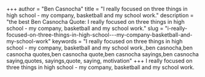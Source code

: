 +++
author = "Ben Casnocha"
title = "I really focused on three things in high school - my company, basketball and my school work."
description = "the best Ben Casnocha Quote: I really focused on three things in high school - my company, basketball and my school work."
slug = "i-really-focused-on-three-things-in-high-school---my-company-basketball-and-my-school-work"
keywords = "I really focused on three things in high school - my company, basketball and my school work.,ben casnocha,ben casnocha quotes,ben casnocha quote,ben casnocha sayings,ben casnocha saying,quotes, sayings,quote, saying, motivation"
+++
I really focused on three things in high school - my company, basketball and my school work.
